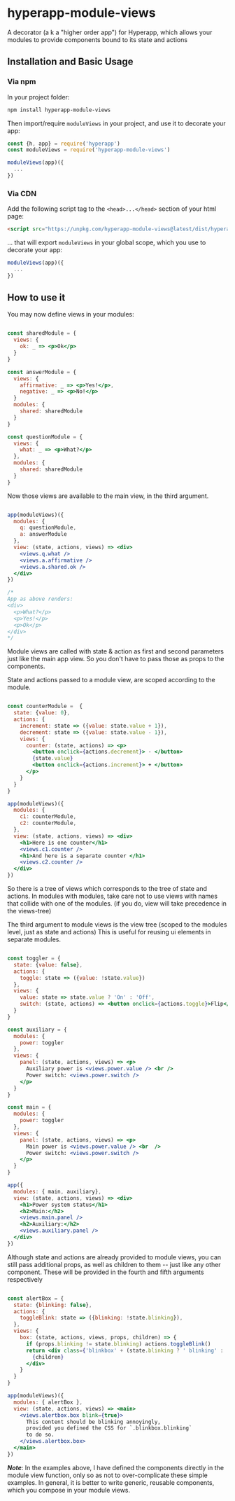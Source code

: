 # hyperapp-module-views

A decorator (a k a "higher order app") for Hyperapp, which allows your modules to provide components bound to its state and actions

## Installation and Basic Usage

### Via npm

In your project folder:

```sh
npm install hyperapp-module-views
```

Then import/require `moduleViews` in your project, and use it to decorate your app:

```js
const {h, app} = require('hyperapp')
const moduleViews = require('hyperapp-module-views')

moduleViews(app)({
  ...
})

```

### Via CDN

Add the following script tag to the `<head>...</head>` section of your html page:

```html
<script src="https://unpkg.com/hyperapp-module-views@latest/dist/hyperapp-module-views.umd.js"></script>

```

... that will export `moduleViews` in your global scope, which you use to decorate your app:


```js
moduleViews(app)({
  ...
})
```

## How to use it

You may now define views in your modules:

```jsx

const sharedModule = {
  views: {
    ok: _ => <p>Ok</p>
  }
}

const answerModule = {
  views: {
    affirmative: _ => <p>Yes!</p>,
    negative: _ => <p>No!</p>
  }
  modules: {
    shared: sharedModule
  }
}

const questionModule = {
  views: {
    what: _ => <p>What?</p>
  },
  modules: {
    shared: sharedModule
  }
}

```

Now those views are available to the main view, in the third argument.

```jsx

app(moduleViews)({
  modules: {
    q: questionModule,
    a: answerModule
  },
  view: (state, actions, views) => <div>
    <views.q.what />
    <views.a.affirmative />
    <views.a.shared.ok />
  </div>
})

/*
App as above renders:
<div>
  <p>What?</p>
  <p>Yes!</p>
  <p>Ok</p>
</div>
*/
```

Module views are called with state & action as first and second parameters just like the main app view. So you don't have to pass those as props to the components.

State and actions passed to a module view, are scoped according to the module.

```jsx

const counterModule =  {
  state: {value: 0},
  actions: {
    increment: state => ({value: state.value + 1}),
    decrement: state => ({value: state.value - 1}),
    views: {
      counter: (state, actions) => <p>
        <button onclick={actions.decrement}> - </button>
        {state.value}
        <button onclick={actions.increment}> + </button>
      </p>
    }
  }
}

app(moduleViews)({
  modules: {
    c1: counterModule,
    c2: counterModule,
  },
  view: (state, actions, views) => <div>
    <h1>Here is one counter</h1>
    <views.c1.counter />
    <h1>And here is a separate counter </h1>
    <views.c2.counter />
  </div>
})

```

So there is a tree of views which corresponds to the tree of state and actions. In modules with modules, take care not to use views with names that collide with one of the modules. (if you do, view will take precedence in the views-tree)

The third argument to module views is the view tree (scoped to the modules level, just as state and actions) This is useful for reusing ui elements in separate modules.

```jsx

const toggler = {
  state: {value: false},
  actions: {
    toggle: state => ({value: !state.value})
  },
  views: {
    value: state => state.value ? 'On' : 'Off',
    switch: (state, actions) => <button onclick={actions.toggle}>Flip</button>
  }
}

const auxiliary = {
  modules: {
    power: toggler
  },
  views: {
    panel: (state, actions, views) => <p>
      Auxiliary power is <views.power.value /> <br />
      Power switch: <views.power.switch />
    </p>
  }
}

const main = {
  modules: {
    power: toggler
  },
  views: {
    panel: (state, actions, views) => <p>
      Main power is <views.power.value /> <br  />
      Power switch: <views.power.switch />
    </p>
  }
}

app({
  modules: { main, auxiliary},  
  view: (state, actions, views) => <div>
    <h1>Power system status</h1>
    <h2>Main:</h2>
    <views.main.panel />
    <h2>Auxiliary:</h2>
    <views.auxiliary.panel />
  </div>
})
```

Although state and actions are already provided to module views, you can still pass additional props, as well as children to them -- just like any other component. These will be provided in the fourth and fifth arguments respectively

```jsx

const alertBox = {
  state: {blinking: false},
  actions: {
    toggleBlink: state => ({blinking: !state.blinking}),
  },
  views: {
    box: (state, actions, views, props, children) => {
      if (props.blinking != state.blinking) actions.toggleBlink()
      return <div class={'blinkbox' + (state.blinking ? ' blinking' : '')}>
        {children}
      </div>
    }
  }
}

app(moduleViews)({
  modules: { alertBox },
  view: (state, actions, views) => <main>
    <views.alertbox.box blink={true}>
      This content should be blinking annoyingly,
      provided you defined the CSS for `.blinkbox.blinking`
      to do so.
    </views.alertbox.box>
  </main>
})

```

***Note***: In the examples above, I have defined the components directly in the module view function, only so as not to over-complicate these simple examples. In general, it is better to write generic, reusable components, which you compose in your module views.
